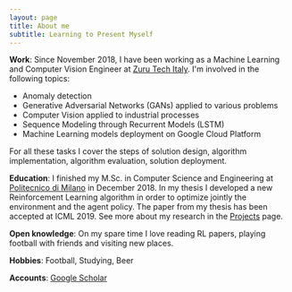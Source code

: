 ```yaml
---
layout: page
title: About me
subtitle: Learning to Present Myself
---
```


**Work**: Since November 2018, I have been working as a Machine Learning and Computer Vision Engineer at [Zuru Tech Italy]. 
I'm involved in the following topics:
- Anomaly detection
- Generative Adversarial Networks (GANs) applied to various problems
- Computer Vision applied to industrial processes
- Sequence Modeling through Recurrent Models (LSTM)
- Machine Learning models deployment on Google Cloud Platform

For all these tasks I cover the steps of solution design, algorithm implementation, algorithm evaluation, solution deployment.

**Education**: I finished my M.Sc. in Computer Science and Engineering at [Politecnico di Milano] in December 2018. In my thesis I developed a new Reinforcement Learning algorithm in order to optimize jointly the environment and the agent policy. The paper from my thesis has been accepted at ICML 2019. See more about my research in the [Projects][proj-research] page.

**Open knowledge**: On my spare time I love reading RL papers, playing football with friends and visiting new places.

**Hobbies**: Football, Studying, Beer 

**Accounts**: [Google Scholar](https://scholar.google.it/citations?user=JJqNoGQAAAAJ&hl=it)


[Zuru Tech Italy]: https://zuru.tech
[Politecnico di Milano]: http://polimi.it/
[Projects]: /projects.html
[proj-research]: /projects.html
